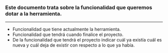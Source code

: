 ### Este documento trata sobre la funcionalidad que queremos dotar a la herramienta.
------
* Funcionalidad que tiene actualmente la herramienta.
* Funcionalidad que tendrá cuando finalice el proyecto.
* De la funcionalidad que tendrá el proyecto indicar cuál ya existía cuál es nueva y cuál deja de existir con respecto a lo que ya había.
